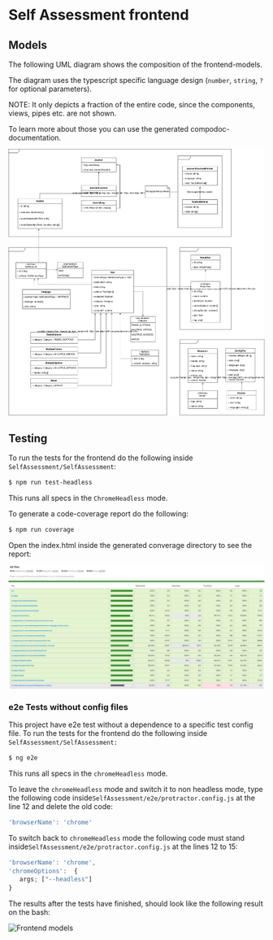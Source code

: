 # Self Assessment frontend

<a name="models"></a>

## Models

The following UML diagram shows the composition of the frontend-models.

The diagram uses the typescript specific language design (`number`, `string`, `?` for optional parameters).

NOTE: It only depicts a fraction of the entire code, since the components, views, pipes etc. are not shown.

To learn more about those you can use the generated compodoc-documentation.

![Frontend models](../images/models_frontend.svg)



<a name="testing"></a>

## Testing

To run the tests for the frontend do the following inside `SelfAssessment/SelfAssessment`:

```bash
$ npm run test-headless
```

This runs all specs in the `ChromeHeadless` mode.

To generate a code-coverage report do the following:

```bash
$ npm run coverage
```

Open the index.html inside the generated converage directory to see the report:

![Frontend models](../images/coverage_frontend.png)



### e2e Tests without config files ###

This project have e2e test without a dependence to a specific test config file. To run the tests for the frontend do the following inside `SelfAssessment/SelfAssessment:`

```bash
$ ng e2e
```

This runs all specs in the `chromeHeadless` mode.



To leave the  `chromeHeadless` mode and switch it to non headless mode, type the following code inside`SelfAssessment/e2e/protractor.config.js` at the line 12 and delete the old code:

```javascript
'browserName': 'chrome'
```



To switch back to `chromeHeadless` mode the following code must stand inside`SelfAssessment/e2e/protractor.config.js` at the lines 12 to 15:

```javascript
'browserName': 'chrome',
'chromeOptions':  {
   args; ["--headless"] 
}
```

The results after the tests have finished, should look like the following result on the bash:

![Frontend models](C:\Users\paul4\Desktop\WebTechProjekt\staging-paul\SelfAssessment\images\e2eTest_example_headless_frontend.jpg)





###  



